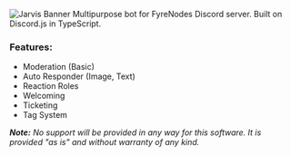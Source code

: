 ![Jarvis Banner](https://fyrenodes.s3.amazonaws.com/assets/banner/jarvis.png)
Multipurpose bot for FyreNodes Discord server. Built on Discord.js in TypeScript.

### Features:
* Moderation (Basic)
* Auto Responder (Image, Text)
* Reaction Roles
* Welcoming
* Ticketing
* Tag System

***Note:*** *No support will be provided in any way for this software. It is provided "as is" and without warranty of any kind.*
